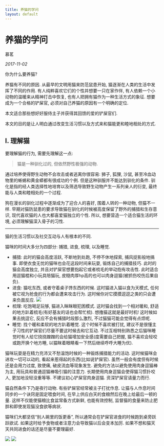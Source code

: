 ```yaml
---
title: 养猫的学问
layout: default
---
```


# 养猫的学问

慕茗

_2017-11-02_

你为什么要养猫?

养猫有不同的原因. 从最早的文明用猫来防范鼠患开始, 猫逐渐在人类的生活中发挥了不同的作用. 有人纯粹喜欢它们的个性并想要一只在家作伴, 有人依赖一个小动物的温暖来从精神打击中恢复, 也有人把拥有猫作为一种生活方式的象征. 想要成为一个合格的铲屎官, 必须对自己养猫的原因有一个明确的定位. 

本文适合那些想好好服侍主子并获得其回馈的爱的铲屎官们.

本文的目的是让人明白通过改变生活习惯以及方式来和猫能更和睦地相处的方式.

## I.	理解猫

要理解猫的行为, 需要先理解这一点:

> 猫是一种驯化过的, 但依然野性极强的动物. 

通过培养使得野生动物不会攻击或者逃离你很容易: 狮子, 狐狸, 沙鼠, 甚至冷血动物里的蜥蜴和黄金蟒都有很成功的个例. 但是这种驯服并不能达到驯化的条件. 驯化是指的经人类选择性地培育以及筛选导致野生动物产生一系列亲人的衍变, 最终能与人类和睦相处的一个过程. 

狗在漫长的驯化过程中逐渐成为了迎合人的喜好, 围着人转的一种动物, 但猫不一样. 早期对猫防鼠患的要求导致猫在驯化的时候被高度保留了野外的捕猎和生存意识, 现代喜欢猫的人也大都喜爱猫独立的个性. 所以, 想要营造一个适合猫生活的环境, 必须理解猫深入骨子的习性.

****

猫的生活习惯以及社交互动与人有根本的不同. 

猫咪的时间大多分为四部分: 捕猎, 进食, 梳理, 以及睡觉. 

*   捕猎: 此时的猫会高度活跃, 不断地到处跑, 不停不休地探索, 捕风捉影般地搞事. 即使衣食无忧的猫咪也会花这段时间来玩耍, 锻炼自己的捕猎技巧. 此时的猫会高度独立, 并且对铲屎官想要抱起它或者梳毛的举动抱有攻击性. 此时适合用逗猫棍和小玩具陪猫玩, 皮糙肉厚hp高的也可以肉身逗猫(被抓伤咬伤后果自负). 
*   进食: 猫吃东西, 或者守着桌子馋东西的时候. 这时猫进入猫以食为天模式, 任何被它视为抢食的行为都会遭来攻击行为. 这时候你对它摸摸逗逗之类的只会遭来负面反应. ![](https://j.gifs.com/GZN03K.gif)
*   梳理: 吃饱喝足玩够, 猫进入眯眯眼犯困模式. 这时猫会找到一个相对暖和, 舒适的地方趴着梳毛(有好基友的话也会帮忙梳). 想撸猫这就是最好时机! 这时候如果去挑逗它, 反应不会有捕猎时段那么激烈, 不过猫猫可能会觉得有点烦呢.
*   睡觉: 找个暖和柔软的地方趴着睡觉. 这个时候不喜欢被打扰, 建议不是很懂主子习性的铲屎官们尽量不要这时候去和它互动. 不过互相特别熟悉之后猫咪睡觉时有人给它挠挠蹭蹭的会给猫增加安全感(度需要自己把握, 猫不喜欢会轻咬或跑开换个地方睡, 以猫眯着眼睛看一下然后继续呼呼大睡为优).

猫咪玩耍是在精力充沛又不愁温饱时候的一种锻炼捕猎能力的活动. 这时候猫咪会进攻一切可以动的, 看起来惹得起的东西(比如说铲屎官). 虽然一般会有度但有时候还是会用力过度, 致使痛, 破皮流血等现象发生. 避免的方法以避免使用肉身逗猫棒为主, 用玩具和普通逗猫棒吸引猫的注意力. 长期使用肉身逗猫会使得猫习惯扑咬人, 更加地没轻没重等等. 不建议初心铲屎官肉身逗猫. 资深铲屎官请量力而行.

猫自然条件下乃是夜行动物. 有些铲屎官经常被主子打扰作息. 让猫与人作息时间同步的一个诀窍是固定喂食时间, 在早上供应白天的食粮然后在晚上给最后一顿的量. 这样不仅能使猫粮比食盆常备方式新鲜, 也能有效控制, 监督猫的食量来防止肥胖和即使发现猫没食欲等病状.

猫咪们大都坚信“别人碗里的饭更香”, 所以通常会在铲屎官进食的时候跑到桌旁跃跃欲试. 如果这时给予食物或者注意力会导致猫以后会变本加厉. 如果不想和猫天天共同进食的话还是尽量不要理最好.

![](https://media.giphy.com/media/bZ5MIEj3a3Wda/giphy.gif)
![](https://media.giphy.com/media/XYzpq2YKyp2Te/giphy.gif)